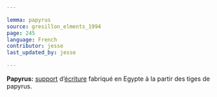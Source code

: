 ```yaml
---

lemma: papyrus
source: gresillon_elments_1994
page: 245
language: French
contributor: jesse
last_updated_by: jesse

---
```

**Papyrus:** [support](textCarrier.html) d’[écriture](writingProcess.html) fabriqué en Egypte à la partir des tiges de papyrus.
